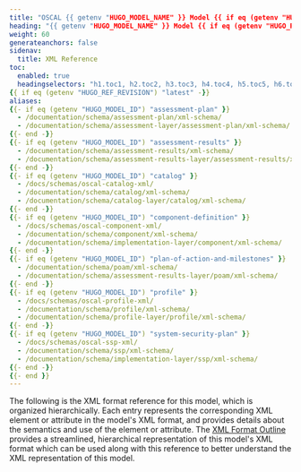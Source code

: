 ```yaml
---
title: "OSCAL {{ getenv "HUGO_MODEL_NAME" }} Model {{ if eq (getenv "HUGO_REF_VERSION") "develop" }}Development Snapshot{{ else }}v{{ getenv "HUGO_REF_VERSION" }}{{ end }} XML Format Reference"
heading: "{{ getenv "HUGO_MODEL_NAME" }} Model {{ if eq (getenv "HUGO_REF_VERSION") "develop" }}Development Snapshot{{ else }}v{{ getenv "HUGO_REF_VERSION" }}{{ end }} XML Format Reference"
weight: 60
generateanchors: false
sidenav:
  title: XML Reference
toc:
  enabled: true
  headingselectors: "h1.toc1, h2.toc2, h3.toc3, h4.toc4, h5.toc5, h6.toc6"
{{ if eq (getenv "HUGO_REF_REVISION") "latest" -}}
aliases:
{{- if eq (getenv "HUGO_MODEL_ID") "assessment-plan" }}
  - /documentation/schema/assessment-plan/xml-schema/
  - /documentation/schema/assessment-layer/assessment-plan/xml-schema/
{{- end -}}
{{- if eq (getenv "HUGO_MODEL_ID") "assessment-results" }}
  - /documentation/schema/assessment-results/xml-schema/
  - /documentation/schema/assessment-results-layer/assessment-results/xml-schema/
{{- end -}}
{{- if eq (getenv "HUGO_MODEL_ID") "catalog" }}
  - /docs/schemas/oscal-catalog-xml/
  - /documentation/schema/catalog/xml-schema/
  - /documentation/schema/catalog-layer/catalog/xml-schema/
{{- end -}}
{{- if eq (getenv "HUGO_MODEL_ID") "component-definition" }}
  - /docs/schemas/oscal-component-xml/
  - /documentation/schema/component/xml-schema/
  - /documentation/schema/implementation-layer/component/xml-schema/
{{- end -}}
{{- if eq (getenv "HUGO_MODEL_ID") "plan-of-action-and-milestones" }}
  - /documentation/schema/poam/xml-schema/
  - /documentation/schema/assessment-results-layer/poam/xml-schema/
{{- end -}}
{{- if eq (getenv "HUGO_MODEL_ID") "profile" }}
  - /docs/schemas/oscal-profile-xml/
  - /documentation/schema/profile/xml-schema/
  - /documentation/schema/profile-layer/profile/xml-schema/
{{- end -}}
{{- if eq (getenv "HUGO_MODEL_ID") "system-security-plan" }}
  - /docs/schemas/oscal-ssp-xml/
  - /documentation/schema/ssp/xml-schema/
  - /documentation/schema/implementation-layer/ssp/xml-schema/
{{- end -}}
{{- end }}
---
```


The following is the XML format reference for this model, which is organized hierarchically. Each entry represents the corresponding XML element or attribute in the model's XML format, and provides details about the semantics and use of the element or attribute. The [XML Format Outline](../xml-outline/) provides a streamlined, hierarchical representation of this model's XML format which can be used along with this reference to better understand the XML representation of this model.

<!-- DO NOT REMOVE. Generated text below -->
